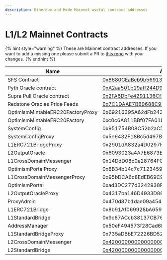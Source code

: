 ```yaml
---
description: Ethereum and Mode Mainnet useful contract addresses
---
```


# L1/L2 Mainnet Contracts

{% hint style="warning" %}
These are Mainnet contract addresses. If you want to add a missing one please submit a PR to [this repo](../../) with your changes.&#x20;
{% endhint %}

| Name                              | Address                                                                                                                                     |
| --------------------------------- | ------------------------------------------------------------------------------------------------------------------------------------------- |
| SFS Contract                      | [0x8680CEaBcb9b56913c519c069Add6Bc3494B7020](https://explorer.mode.network/address/0x8680CEaBcb9b56913c519c069Add6Bc3494B7020?tab=txs)      |
| Pyth Oracle contract              | [0xA2aa501b19aff244D90cc15a4Cf739D2725B5729](https://explorer.mode.network/address/0xA2aa501b19aff244D90cc15a4Cf739D2725B5729)              |
| Supra Pull Oracle contract        | [0x2FA6DbFe4291136Cf272E1A3294362b6651e8517](https://explorer.mode.network/address/0x2FA6DbFe4291136Cf272E1A3294362b6651e8517?tab=contract) |
| Redstone Oracles Price Feeds      | [0x7C1DAAE7BB0688C9bfE3A918A4224041c7177256](https://explorer.mode.network/address/0x7C1DAAE7BB0688C9bfE3A918A4224041c7177256?tab=txs)      |
| OptimismMintableERC20FactoryProxy | 0x69216395A62dFb243C05EF4F1C27AF8655096a95                                                                                                  |
| OptimismMintableERC20Factory      | 0xc0c6A811BBf07FA01b946F1C46a9A94c2eE8C73E                                                                                                  |
| SystemConfig                      | 0x951754B08C52b2aC5d5a2aF1D52C2D12aED5Bcaf                                                                                                  |
| SystemConfigProxy                 | 0x5e6432F18Bc5d497B1Ab2288a025Fbf9D69E2221                                                                                                  |
| L1ERC721BridgeProxy               | 0x2901dA832a4D0297FF0691100A8E496626cc626D                                                                                                  |
| L2OutputOracle                    | 0x6093023a4A7E6873EDFb02B4bCE48c53FD310EEc                                                                                                  |
| L1CrossDomainMessenger            | 0x14DdD08c0e28764FC89a266eC95A93619b0EE835                                                                                                  |
| OptimismPortalProxy               | 0x8B34b14c7c7123459Cf3076b8Cb929BE097d0C07                                                                                                  |
| L1CrossDomainMessengerProxy       | 0x95bDCA6c8EdEB69C98Bd5bd17660BaCef1298A6f                                                                                                  |
| OptimismPortal                    | 0xad3DC277d3242938F8Be18f0560e3d9B9988C46A                                                                                                  |
| L2OutputOracleProxy               | 0x4317ba146D4933D889518a3e5E11Fe7a53199b04                                                                                                  |
| ProxyAdmin                        | 0x470d87b1dae09a454A43D1fD772A561a03276aB7                                                                                                  |
| L1ERC721Bridge                    | 0x8b91Af069928bA6591c950354d1EA29e08192Bf8                                                                                                  |
| L1StandardBridge                  | 0x9c67ACcb38137CB761587032179b176c9276Eb5a                                                                                                  |
| AddressManager                    | 0x50eF494573f28Cad6B64C31b7a00Cdaa48306e15                                                                                                  |
| L1StandardBridgeProxy             | 0x735aDBbE72226BD52e818E7181953f42E3b0FF21                                                                                                  |
| L2CrossDomainMessenger            | [0x4200000000000000000000000000000000000007](https://explorer.mode.network/address/0x4200000000000000000000000000000000000007?tab=txs)      |
| L2StandardBridge                  | [0x4200000000000000000000000000000000000010](https://explorer.mode.network/address/0x4200000000000000000000000000000000000010)              |

